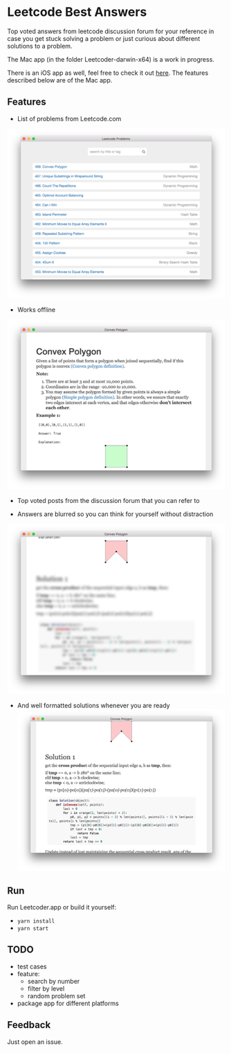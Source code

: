 # Leetcode Best Answers

Top voted answers from leetcode discussion forum for your reference in case you get stuck solving a problem or just curious about different solutions to a problem.

The Mac app (in the folder Leetcoder-darwin-x64) is a work in progress.

There is an iOS app as well, feel free to check it out [here](https://itunes.apple.com/us/app/leetcoder/id1069760709?mt=8). The features described below are of the Mac app.

## Features

- List of problems from Leetcode.com

![App](./screenshots/app.png)

- Works offline

![Problem](./screenshots/problem.png)

- Top voted posts from the discussion forum that you can refer to

- Answers are blurred so you can think for yourself without distraction

![hide answers](./screenshots/hide.png)

- And well formatted solutions whenever you are ready
![Show answers](./screenshots/show.png)

## Run

Run Leetcoder.app or build it yourself:

- `yarn install`
- `yarn start`

## TODO

- test cases
- feature:
  - search by number
  - filter by level
  - random problem set
- package app for different platforms

## Feedback

Just open an issue.
